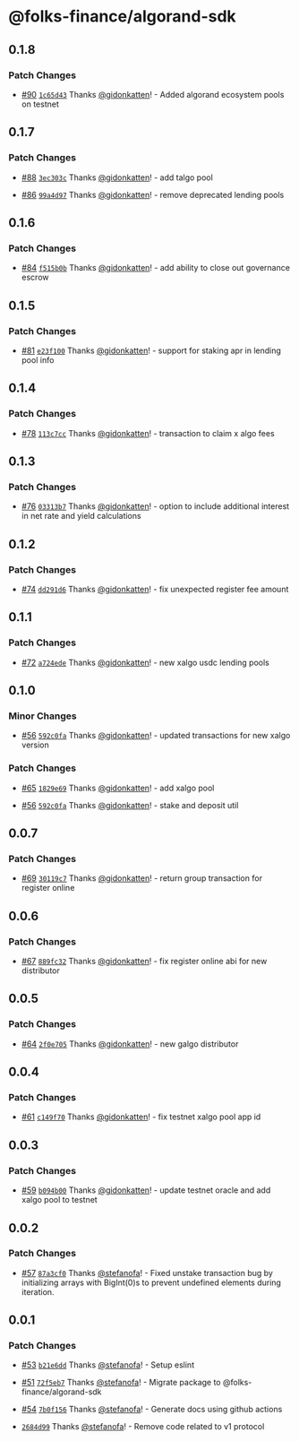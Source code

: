 # @folks-finance/algorand-sdk

## 0.1.8

### Patch Changes

- [#90](https://github.com/Folks-Finance/algorand-js-sdk/pull/90) [`1c65d43`](https://github.com/Folks-Finance/algorand-js-sdk/commit/1c65d43aa464b1373998a92c164cdfaca9e2269d) Thanks [@gidonkatten](https://github.com/gidonkatten)! - Added algorand ecosystem pools on testnet

## 0.1.7

### Patch Changes

- [#88](https://github.com/Folks-Finance/algorand-js-sdk/pull/88) [`3ec303c`](https://github.com/Folks-Finance/algorand-js-sdk/commit/3ec303cca35ce8a1d0de208c2c2cec76fac147f8) Thanks [@gidonkatten](https://github.com/gidonkatten)! - add talgo pool

- [#86](https://github.com/Folks-Finance/algorand-js-sdk/pull/86) [`99a4d97`](https://github.com/Folks-Finance/algorand-js-sdk/commit/99a4d975d838ddda3fcf6cf571423ecf94a95cca) Thanks [@gidonkatten](https://github.com/gidonkatten)! - remove deprecated lending pools

## 0.1.6

### Patch Changes

- [#84](https://github.com/Folks-Finance/algorand-js-sdk/pull/84) [`f515b0b`](https://github.com/Folks-Finance/algorand-js-sdk/commit/f515b0bac216e43020ac1e7e44eee7717f04ea23) Thanks [@gidonkatten](https://github.com/gidonkatten)! - add ability to close out governance escrow

## 0.1.5

### Patch Changes

- [#81](https://github.com/Folks-Finance/algorand-js-sdk/pull/81) [`e23f100`](https://github.com/Folks-Finance/algorand-js-sdk/commit/e23f100103f38d3fb78be44fd345fad92f90cf03) Thanks [@gidonkatten](https://github.com/gidonkatten)! - support for staking apr in lending pool info

## 0.1.4

### Patch Changes

- [#78](https://github.com/Folks-Finance/algorand-js-sdk/pull/78) [`113c7cc`](https://github.com/Folks-Finance/algorand-js-sdk/commit/113c7cc2b407cfa8bbd7484dea4897fc41e2472a) Thanks [@gidonkatten](https://github.com/gidonkatten)! - transaction to claim x algo fees

## 0.1.3

### Patch Changes

- [#76](https://github.com/Folks-Finance/algorand-js-sdk/pull/76) [`03313b7`](https://github.com/Folks-Finance/algorand-js-sdk/commit/03313b7237c32f366a7a1fd2a177d6ecdefab400) Thanks [@gidonkatten](https://github.com/gidonkatten)! - option to include additional interest in net rate and yield calculations

## 0.1.2

### Patch Changes

- [#74](https://github.com/Folks-Finance/algorand-js-sdk/pull/74) [`dd291d6`](https://github.com/Folks-Finance/algorand-js-sdk/commit/dd291d6754ac0ec2d8c37d041e4a0dc3e4a5b0e3) Thanks [@gidonkatten](https://github.com/gidonkatten)! - fix unexpected register fee amount

## 0.1.1

### Patch Changes

- [#72](https://github.com/Folks-Finance/algorand-js-sdk/pull/72) [`a724ede`](https://github.com/Folks-Finance/algorand-js-sdk/commit/a724edee55b4d9337ff7713b1b2a9dfc0b584543) Thanks [@gidonkatten](https://github.com/gidonkatten)! - new xalgo usdc lending pools

## 0.1.0

### Minor Changes

- [#56](https://github.com/Folks-Finance/algorand-js-sdk/pull/56) [`592c0fa`](https://github.com/Folks-Finance/algorand-js-sdk/commit/592c0faa187cdd4542c8a26bae0a3310207ca8e1) Thanks [@gidonkatten](https://github.com/gidonkatten)! - updated transactions for new xalgo version

### Patch Changes

- [#65](https://github.com/Folks-Finance/algorand-js-sdk/pull/65) [`1829e69`](https://github.com/Folks-Finance/algorand-js-sdk/commit/1829e696f76cf5ec3ae46ff884788435f7dddb36) Thanks [@gidonkatten](https://github.com/gidonkatten)! - add xalgo pool

- [#56](https://github.com/Folks-Finance/algorand-js-sdk/pull/56) [`592c0fa`](https://github.com/Folks-Finance/algorand-js-sdk/commit/592c0faa187cdd4542c8a26bae0a3310207ca8e1) Thanks [@gidonkatten](https://github.com/gidonkatten)! - stake and deposit util

## 0.0.7

### Patch Changes

- [#69](https://github.com/Folks-Finance/algorand-js-sdk/pull/69) [`30119c7`](https://github.com/Folks-Finance/algorand-js-sdk/commit/30119c7857855fcfcacb52e2afa36c8bc85af442) Thanks [@gidonkatten](https://github.com/gidonkatten)! - return group transaction for register online

## 0.0.6

### Patch Changes

- [#67](https://github.com/Folks-Finance/algorand-js-sdk/pull/67) [`889fc32`](https://github.com/Folks-Finance/algorand-js-sdk/commit/889fc3231d327ed851607c1afed355b5caea54ac) Thanks [@gidonkatten](https://github.com/gidonkatten)! - fix register online abi for new distributor

## 0.0.5

### Patch Changes

- [#64](https://github.com/Folks-Finance/algorand-js-sdk/pull/64) [`2f0e705`](https://github.com/Folks-Finance/algorand-js-sdk/commit/2f0e705f71e74eb1ba983d6059ae7e94459b464c) Thanks [@gidonkatten](https://github.com/gidonkatten)! - new galgo distributor

## 0.0.4

### Patch Changes

- [#61](https://github.com/Folks-Finance/algorand-js-sdk/pull/61) [`c149f70`](https://github.com/Folks-Finance/algorand-js-sdk/commit/c149f700b352631ac2c6ecf693a747189607afed) Thanks [@gidonkatten](https://github.com/gidonkatten)! - fix testnet xalgo pool app id

## 0.0.3

### Patch Changes

- [#59](https://github.com/Folks-Finance/algorand-js-sdk/pull/59) [`b094b00`](https://github.com/Folks-Finance/algorand-js-sdk/commit/b094b00dd429fd06aba4bd1055adc8b4e811005b) Thanks [@gidonkatten](https://github.com/gidonkatten)! - update testnet oracle and add xalgo pool to testnet

## 0.0.2

### Patch Changes

- [#57](https://github.com/Folks-Finance/algorand-js-sdk/pull/57) [`87a3cf0`](https://github.com/Folks-Finance/algorand-js-sdk/commit/87a3cf0baad5e96bb40ac374b2b2a2efd461e095) Thanks [@stefanofa](https://github.com/stefanofa)! - Fixed unstake transaction bug by initializing arrays with BigInt(0)s to prevent undefined elements during iteration.

## 0.0.1

### Patch Changes

- [#53](https://github.com/Folks-Finance/algorand-js-sdk/pull/53) [`b21e6dd`](https://github.com/Folks-Finance/algorand-js-sdk/commit/b21e6ddf0c2d6a8ab3a4e5779287a40369c5e792) Thanks [@stefanofa](https://github.com/stefanofa)! - Setup eslint

- [#51](https://github.com/Folks-Finance/algorand-js-sdk/pull/51) [`72f5eb7`](https://github.com/Folks-Finance/algorand-js-sdk/commit/72f5eb7407afb402c0ae71afcd89d34ddde1d024) Thanks [@stefanofa](https://github.com/stefanofa)! - Migrate package to @folks-finance/algorand-sdk

- [#54](https://github.com/Folks-Finance/algorand-js-sdk/pull/54) [`7b0f156`](https://github.com/Folks-Finance/algorand-js-sdk/commit/7b0f15666902b313af55b19df7f5215bd99cd059) Thanks [@stefanofa](https://github.com/stefanofa)! - Generate docs using github actions

- [`2684d99`](https://github.com/Folks-Finance/algorand-js-sdk/commit/2684d995bba22afc81f358f928b66f469cadc9fe) Thanks [@stefanofa](https://github.com/stefanofa)! - Remove code related to v1 protocol
